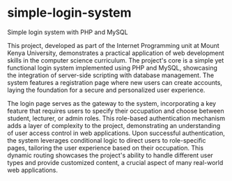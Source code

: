 # simple-login-system
Simple login system with PHP and MySQL

This project, developed as part of the Internet Programming unit at Mount Kenya University, demonstrates a practical application of web development skills in the computer science curriculum. The project's core is a simple yet functional login system implemented using PHP and MySQL, showcasing the integration of server-side scripting with database management. The system features a registration page where new users can create accounts, laying the foundation for a secure and personalized user experience.

The login page serves as the gateway to the system, incorporating a key feature that requires users to specify their occupation and choose between student, lecturer, or admin roles. This role-based authentication mechanism adds a layer of complexity to the project, demonstrating an understanding of user access control in web applications. Upon successful authentication, the system leverages conditional logic to direct users to role-specific pages, tailoring the user experience based on their occupation. This dynamic routing showcases the project's ability to handle different user types and provide customized content, a crucial aspect of many real-world web applications.
